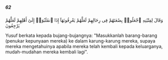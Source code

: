 ##### 62

<span class="ayah">وَقَالَ لِفِتْيَٰنِهِ ٱجْعَلُوا۟ بِضَٰعَتَهُمْ فِى رِحَالِهِمْ لَعَلَّهُمْ يَعْرِفُونَهَآ إِذَا ٱنقَلَبُوٓا۟ إِلَىٰٓ أَهْلِهِمْ لَعَلَّهُمْ يَرْجِعُونَ</span>

<span class="ayah_translation">Yusuf berkata kepada bujang-bujangnya: "Masukkanlah barang-barang (penukar kepunyaan mereka) ke dalam karung-karung mereka, supaya mereka mengetahuinya apabila mereka telah kembali kepada keluarganya, mudah-mudahan mereka kembali lagi".</span>
